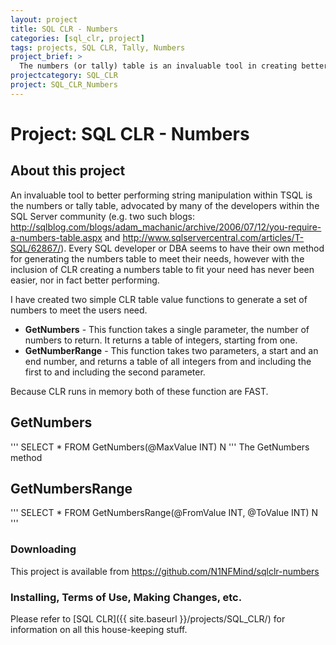 ```yaml
---
layout: project
title: SQL CLR - Numbers
categories: [sql_clr, project]
tags: projects, SQL CLR, Tally, Numbers
project_brief: > 
  The numbers (or tally) table is an invaluable tool in creating better performing string manipulation within TSQL. In this project, I have created two simple CLR Table Valued Functions to generate a set of numbers: GetNumbers and GetNumberRange
projectcategory: SQL_CLR
project: SQL_CLR_Numbers
---
```


# Project: SQL CLR - Numbers

## About this project
An invaluable tool to better performing string manipulation within TSQL is the numbers or tally table, advocated by many of the developers within the SQL Server community (e.g. two such blogs: http://sqlblog.com/blogs/adam_machanic/archive/2006/07/12/you-require-a-numbers-table.aspx and http://www.sqlservercentral.com/articles/T-SQL/62867/). Every SQL developer or DBA seems to have their own method for generating the numbers table to meet their needs, however with the inclusion of CLR creating a numbers table to fit your need has never been easier, nor in fact better performing.

I have created two simple CLR table value functions to generate a set of numbers to meet the users need. 
- **GetNumbers** - This function takes a single parameter, the number of numbers to return. It returns a table of integers, starting from one.
- **GetNumberRange** - This function takes two parameters, a start and an end number, and returns a table of all integers from and including the first to and including the second parameter. 

Because CLR runs in memory both of these function are FAST. 

## GetNumbers
'''
SELECT * FROM GetNumbers(@MaxValue INT) N
'''
The GetNumbers method

## GetNumbersRange
'''
SELECT * FROM GetNumbersRange(@FromValue INT, @ToValue INT) N
'''

### Downloading
This project is available from https://github.com/N1NFMind/sqlclr-numbers

### Installing, Terms of Use, Making Changes, etc.
Please refer to [SQL CLR]({{ site.baseurl }}/projects/SQL_CLR/) for information on all this house-keeping stuff.
